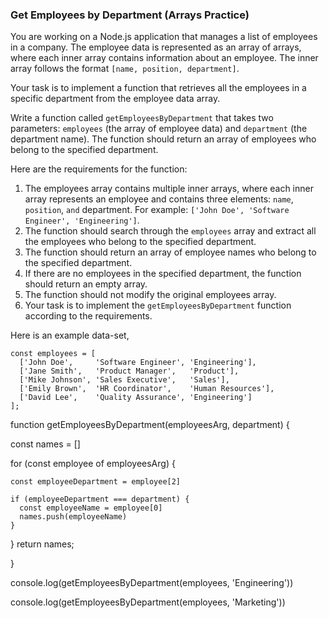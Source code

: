 ### Get Employees by Department (Arrays Practice)

You are working on a Node.js application that manages a list of employees in a company. The employee data is represented as an array of arrays, where each inner array contains information about an employee. The inner array follows the format `[name, position, department]`.

Your task is to implement a function that retrieves all the employees in a specific department from the employee data array.

Write a function called `getEmployeesByDepartment` that takes two parameters: `employees` (the array of employee data) and `department` (the department name). The function should return an array of employees who belong to the specified department.

Here are the requirements for the function:

1. The employees array contains multiple inner arrays, where each inner array represents an employee and contains three elements: `name`, `position`, `and` department. For example: `['John Doe', 'Software Engineer', 'Engineering']`.
2. The function should search through the `employees` array and extract all the employees who belong to the specified department.
3. The function should return an array of employee names who belong to the specified department.
4. If there are no employees in the specified department, the function should return an empty array.
5. The function should not modify the original employees array.
6. Your task is to implement the `getEmployeesByDepartment` function according to the requirements.

Here is an example data-set,

```
const employees = [
  ['John Doe',     'Software Engineer', 'Engineering'],
  ['Jane Smith',   'Product Manager',   'Product'],
  ['Mike Johnson', 'Sales Executive',   'Sales'],
  ['Emily Brown',  'HR Coordinator',    'Human Resources'],
  ['David Lee',    'Quality Assurance', 'Engineering']
];
```

<!-- define function -->
<!-- 2 arguments, employees array and department -->
<!-- define empty array of names -->
<!-- iterate over array of employees -->
<!-- on employee item, grab department by array index (2) -->
<!-- check employee department equals department argument -->
<!-- if true, push employee name into names array -->
<!-- return name of arrays -->

function getEmployeesByDepartment(employeesArg, department) {
  <!-- define empty array of names -->
  const names = []

  <!-- iterate over array of employees -->
  for (const employee of employeesArg) {

  <!-- on employee item, grab department by array index (2) -->
    const employeeDepartment = employee[2]


  <!-- check employee department equals department argument -->
    if (employeeDepartment === department) {
      const employeeName = employee[0]
      names.push(employeeName)
    }
  <!-- if true, push employee name into names array -->
  }
  return names;
  <!-- return name of arrays -->
}

console.log(getEmployeesByDepartment(employees, 'Engineering'))
<!-- Output: ['John Doe', 'David Lee'] -->

console.log(getEmployeesByDepartment(employees, 'Marketing'))
<!-- Output: [] -->